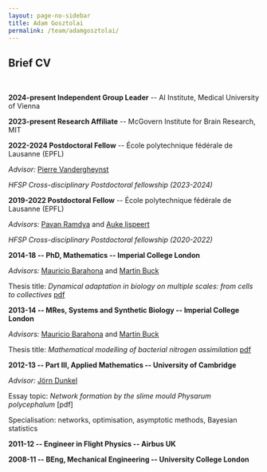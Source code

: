 ```yaml
---
layout: page-no-sidebar
title: Adam Gosztolai
permalink: /team/adamgosztolai/
---
```


## Brief CV
<br>

**2024-present Independent Group Leader** -- AI Institute, Medical University of Vienna

**2023-present Research Affiliate** -- McGovern Institute for Brain Research, MIT

**2022-2024 Postdoctoral Fellow** -- École polytechnique fédérale de Lausanne (EPFL)

*Advisor:* [Pierre Vandergheynst](https://people.epfl.ch/pierre.vandergheynst)

*HFSP Cross-disciplinary Postdoctoral fellowship (2023-2024)*

**2019-2022 Postdoctoral Fellow** -- École polytechnique fédérale de Lausanne (EPFL)

*Advisors:* [Pavan Ramdya](https://www.epfl.ch/labs/ramdya-lab/) and [Auke Ijspeert](https://www.epfl.ch/labs/biorob/people/ijspeert/)

*HFSP Cross-disciplinary Postdoctoral fellowship (2020-2022)*

**2014-18 -- PhD, Mathematics -- Imperial College London**

*Advisors:* [Mauricio Barahona](https://www.imperial.ac.uk/people/m.barahona) and [Martin Buck](https://www.imperial.ac.uk/people/m.buck)

Thesis title: *Dynamical adaptation in biology on multiple scales: from cells to collectives* [pdf](http://hdl.handle.net/10044/1/69515)

**2013-14 -- MRes, Systems and Synthetic Biology -- Imperial College London**

*Advisors:* [Mauricio Barahona](https://www.imperial.ac.uk/people/m.barahona) and [Martin Buck](https://www.imperial.ac.uk/people/m.buck)

Thesis title: *Mathematical modelling of bacterial nitrogen assimilation* [pdf](https://adamgosztolai.files.wordpress.com/2019/02/mres-report.pdf)

**2012-13 -- Part III, Applied Mathematics -- University of Cambridge**

*Advisor:* [Jörn Dunkel](https://math.mit.edu/~dunkel/)

Essay topic: *Network formation by the slime mould Physarum polycephalum* [pdf]

Specialisation: networks, optimisation, asymptotic methods, Bayesian statistics

**2011-12 -- Engineer in Flight Physics -- Airbus UK**

**2008-11 -- BEng, Mechanical Engineering -- University College London**
